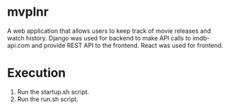 # mvplnr
A web application that allows users to keep track of movie releases and watch history. Django was used for backend to make API calls to imdb-api.com and provide REST API to the frontend. React was used for frontend.

# Execution
1. Run the startup.sh script.
2. Run the run.sh script.
